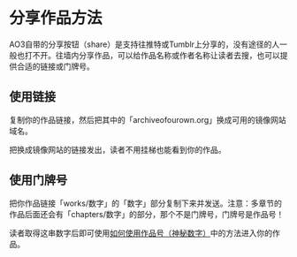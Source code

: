 # 分享作品方法

AO3自带的分享按钮（share）是支持往推特或Tumblr上分享的，没有途径的人一般也打不开。往墙内分享作品，可以给作品名称或作者名称让读者去搜，也可以提供合适的链接或门牌号。

## 使用链接

复制你的作品链接，然后把其中的「archiveofourown.org」换成可用的镜像网站域名。

把换成镜像网站的链接发出，读者不用挂梯也能看到你的作品。



## 使用门牌号

把你作品链接「works/数字」的「数字」部分复制下来并发送。注意：多章节的作品后面还会有「chapters/数字」的部分，那个不是门牌号，门牌号是作品号！

读者取得这串数字后即可使用[如何使用作品号（神秘数字）](../ru-he-chi-fan-chu-ji-ban/ru-he-shi-yong-zuo-pin-hao-shen-mi-shu-zi.md)中的方法进入你的作品。
